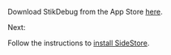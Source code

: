 Download StikDebug from the App Store [here](https://apps.apple.com/us/app/stikdebug/id6744045754).

Next:

Follow the instructions to [install SideStore](./install-sidestore.md).
